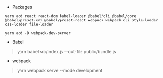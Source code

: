 * Packages
```
yarn add react react-dom babel-loader @babel/cli @babel/core @babel/preset-env @babel/preset-react webpack webpack-cli style-loader css-loader file-loader

yarn add -D webpack-dev-server
```

* Babel
> yarn babel src/index.js --out-file public/bundle.js

* webpack
> yarn webpack serve --mode development